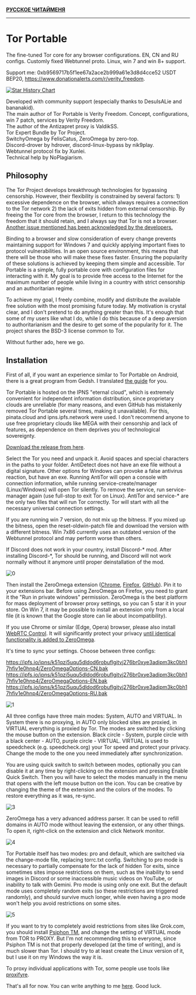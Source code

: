 **[РУССКОЕ ЧИТАЙМЕНЯ](https://github.com/Verity-Freedom/Tor-Portable/blob/main/README-RU.md)**

----
# Tor Portable

The fine-tuned Tor core for any browser configurations. EN, CN and RU configs. Customly fixed Webtunnel proto. Linux, win 7 and win 8+ support.

Support me: 0xb9569717b5f1ee67a2ace2b999a61e3d8d4cce52 USDT BEP20, https://www.donationalerts.com/r/verity_freedom.

<a href="https://star-history.com/#Verity-Freedom/Tor-Portable&Date">
 <picture>
   <source media="(prefers-color-scheme: dark)" srcset="https://api.star-history.com/svg?repos=Verity-Freedom/Tor-Portable&type=Date&theme=dark" />
   <source media="(prefers-color-scheme: light)" srcset="https://api.star-history.com/svg?repos=Verity-Freedom/Tor-Portable&type=Date" />
   <img alt="Star History Chart" src="https://api.star-history.com/svg?repos=Verity-Freedom/Tor-Portable&type=Date" />
 </picture>
</a>

Developed with community support (especially thanks to DesuIsALie and bananakid).  
The main author of Tor Portable is Verity Freedom. Concept, configurations, win 7 patch, services by Verity Freedom.  
The author of the Antizapret proxy is ValdikSS.  
Tor Expert Bundle by Tor Project.  
SwitchyOmega by FelisCatus, ZeroOmega by zero-top.  
Discord-drover by hdrover, discord-linux-bypass by nik9play.  
Webtunnel protocol fix by Xunlei.  
Technical help by NoPlagiarism.

## Philosophy

The Tor Project develops breakthrough technologies for bypassing censorship. However, their flexibility is constrained by several factors: 1) excessive dependence on the browser, which always requires a connection to the Tor network 2) the lack of exits hidden from external censorship. By freeing the Tor core from the browser, I return to this technology the freedom that it should retain, and I always say that Tor is not a browser. [Another issue mentioned has been acknowledged by the developers.](https://gitlab.torproject.org/tpo/core/tor/-/issues/41098)

Binding to a browser and slow consideration of every change prevents maintaining support for Windows 7 and quickly applying important fixes to protocol vulnerabilities. In an open source environment, this means that there will be those who will make these fixes faster. Ensuring the popularity of these solutions is achieved by keeping them simple and accessible. Tor Portable is a simple, fully portable core with configuration files for interacting with it. My goal is to provide free access to the Internet for the maximum number of people while living in a country with strict censorship and an authoritarian regime.

To achieve my goal, I freely combine, modify and distribute the available free solution with the most promising future today. My motivation is crystal clear, and I don't pretend to do anything greater than this. It's enough that some of my users like what I do, while I do this because of a deep aversion to authoritarianism and the desire to get some of the popularity for it. The project shares the BSD-3 license common to Tor.

Without further ado, here we go.

## Installation

First of all, if you want an experience similar to Tor Portable on Android, there is a great program from Gedsh. I translated [the guide](https://github.com/Verity-Freedom/Tor-Portable/wiki/InviZible-Pro-EN) for you.

Tor Portable is hosted on the IPNS "eternal cloud", which is extremely convenient for independent information distribution, since proprietary clouds are unreliable (for many reasons, and even GitHub has mistakenly removed Tor Portable several times, making it unavailable). For this, pinata.cloud and ipns.ipfs.network were used. I don't recommend anyone to use free proprietary clouds like MEGA with their censorship and lack of features, as dependence on them deprives you of technological sovereignty.

[Download the release from here](https://ipfs.io/ipns/k51qzi5uqu5dldod6robuflgitvj276br0xye3adipm3kc0bh17hfiv1e0hnp4/).

Select the Tor you need and unpack it. Avoid spaces and special characters in the paths to your folder. AntiDetect does not have an exe file without a digital signature. Other options for Windows can provoke a false antivirus reaction, but have an exe. Running AntiTor will open a console with connection information, while running service-create/manager (Linux/Windows) will open Tor silently. To remove the service, run service-manager again (use full-stop to exit Tor on Linux). AntiTor and service-* are the only two files that will run Tor correctly. Tor will start with all the necessary universal connection settings.

If you are running win 7 version, do not mix up the bitness. If you mixed up the bitness, open the reset-oldwin-patch file and download the version with a different bitness. Win 7x86 currently uses an outdated version of the Webtunnel protocol and may perform worse than others.

If Discord does not work in your country, install Discord-* mod. After installing Discord-*, Tor should be running, and Discord will not work normally without it anymore until proper deinstallation of the mod.

![0](https://github.com/user-attachments/assets/aa520f99-cc6a-45f3-84d5-6da15b587225)

Then install the ZeroOmega extension ([Chrome](https://chromewebstore.google.com/detail/proxy-switchyomega-3-zero/pfnededegaaopdmhkdmcofjmoldfiped), [Firefox](https://addons.mozilla.org/en-US/firefox/addon/zeroomega/), [GitHub](https://github.com/zero-peak/ZeroOmega)). Pin it to your extensions bar. Before using ZeroOmega on Firefox, you need to grant it the "Run in private windows" permission. ZeroOmega is the best platform for mass deployment of browser proxy settings, so you can 5 star it in your store. On Win 7, it may be possible to install an extension only from a local file (it is known that the Google store can lie about incompatibility).

If you use Chrome or similar (Edge, Opera) browser, please also install [WebRTC Control](https://chromewebstore.google.com/detail/webrtc-control/fjkmabmdepjfammlpliljpnbhleegehm). It will significantly protect your privacy [until identical functionality is added to ZeroOmega](https://github.com/zero-peak/ZeroOmega/issues/182).

It's time to sync your settings. Choose between three configs:

https://ipfs.io/ipns/k51qzi5uqu5dldod6robuflgitvj276br0xye3adipm3kc0bh17hfiv1e0hnp4/ZeroOmegaOptions-CN.bak  
https://ipfs.io/ipns/k51qzi5uqu5dldod6robuflgitvj276br0xye3adipm3kc0bh17hfiv1e0hnp4/ZeroOmegaOptions-EN.bak  
https://ipfs.io/ipns/k51qzi5uqu5dldod6robuflgitvj276br0xye3adipm3kc0bh17hfiv1e0hnp4/ZeroOmegaOptions-RU.bak

![1](https://github.com/user-attachments/assets/ba35f792-2e3a-4113-94da-f26a3e9fad26)

All three configs have three main modes: System, AUTO and VIRTUAL. In System there is no proxying, in AUTO only blocked sites are proxied, in VIRTUAL everything is proxied by Tor. The modes are switched by clicking the mouse button on the extension. Black circle - System, purple circle with a black center - AUTO, purple circle - VIRTUAL. VIRTUAL is used to speedcheck (e.g. speedcheck.org) your Tor speed and protect your privacy. Change the mode to the one you need immediately after synchronization.

You are using quick switch to switch between modes, optionally you can disable it at any time by right-clicking on the extension and pressing Enable Quick Switch. Then you will have to select the modes manually in the menu that opens with the left mouse button on the icon. You can be creative by changing the theme of the extension and the colors of the modes. To restore everything as it was, re-sync.

![3](https://github.com/user-attachments/assets/c055ca4c-d531-4680-ba96-d3fe7bf1c64a)

ZeroOmega has a very advanced address parser. It can be used to refill domains in AUTO mode without leaving the extension, or any other things. To open it, right-click on the extension and click Network monitor.

![4](https://github.com/user-attachments/assets/a96c04ae-fa78-4c4a-815e-7aac65ffab2c)

Tor Portable itself has two modes: pro and default, which are switched via the change-mode file, replacing torrc.txt config. Switching to pro mode is necessary to partially compensate for the lack of hidden Tor exits, since sometimes sites impose restrictions on them, such as the inability to send images in Discord or some inaccessible music videos on YouTube, or inability to talk with Gemini. Pro mode is using only one exit. But the default mode uses completely random exits (so these restrictions are triggered randomly), and should survive much longer, while even having a pro mode won't help you avoid restrictions on some sites.

![5](https://github.com/user-attachments/assets/bc404d5e-f8eb-498d-a894-1aade051eedb)

If you want to try to completely avoid restrictions from sites like Grok.com, you should install [Psiphon TM](https://github.com/Verity-Freedom/Tor-Portable/releases/tag/v1.0), and change the setting of VIRTUAL mode from TOR to PROXY. But I'm not recommending this to everyone, since Psiphon TM is not that properly developed (at the time of writing), and is much slower than Tor. I should try to at least create the Linux version of it, but I use it on my Windows the way it is.

To proxy individual applications with Tor, some people use tools like [proxifyre](https://github.com/wiresock/proxifyre).

That's all for now. You can write anything to me [here](https://github.com/Verity-Freedom/Tor-Portable/issues/8). Good luck.
